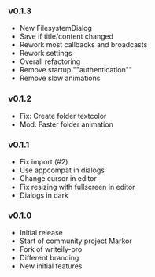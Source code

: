 ### v0.1.3
- New FilesystemDialog
- Save if title/content changed
- Rework most callbacks and broadcasts
- Rework settings
- Overall refactoring
- Remove startup ""authentication""
- Remove slow animations

### v0.1.2
- Fix: Create folder textcolor
- Mod: Faster folder animation

### v0.1.1
- Fix import (#2)
- Use appcompat in dialogs
- Change cursor in editor
- Fix resizing with fullscreen in editor
- Dialogs in dark

### v0.1.0
- Initial release
- Start of community project Markor
- Fork of writeily-pro
- Different branding
- New initial features
